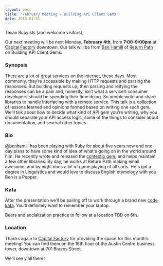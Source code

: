 ```yaml
---
layout: post
title: "February Meeting - Building API Client Gems"
date: 2013-01-31
---
```


Texan Rubyists (and welcome visitors),

Our next meeting will be next Monday, **February 4th**, from **7:00-9:00pm** at
[Capital Factory][CF] downtown. Our talk will be from [Ben Hamill][BH] of
[Return Path][RP] on Building API Client Gems.

 [CF]: http://www.capitalfactory.com/about/contact/
 [BH]: http://twitter.com/benhamill
 [RP]: http://www.returnpath.com/

### Synopsis

There are a lot of great services on the internet, these days. Most commonly,
they’re accessible by making HTTP requests and parsing the responses. But
building requests up, then parsing and reifying the responses can be a pain and,
honestly, isn’t what a service’s consumer developers should be spending their
time doing. So people write and share libraries to handle interfacing with a
remote service. This talk is a collection of lessons learned and opinions formed
based on writing one such gem. We’ll talk about how to decide what kind of API
gem you’re writing, why you should separate your API access logic, some of the
things to consider about documentation, and several other topics.

### Bio

[@benhamill](http://twitter.com/benhamill)
has been playing with Ruby for about five years now and one day plans to have
some kind of idea of what's going on in the world around him. He recently wrote
and released the [contextio gem](https://github.com/contextio/contextio-ruby),
and helps maintain a few other libraries. By day, he works at Return Path making
email awesome, and by night does a lot of game playing of all sorts. He's got a
degree in Linguistics and would love to discuss English etymology with you. Ben
is a Pepper.

### Kata

After the presentation we’ll be pairing off to work through a brand new
[code kata][kata]. You’ll definitely want to remember your laptop.

 [kata]: http://en.wikipedia.org/wiki/Kata_(programming)

Beers and socialization practice to follow at a location TBD on 6th.

### Location

Thanks again to [Capital Factory](http://www.capitalfactory.com/) for providing
the space for this month’s meeting! You can find them on the 16th floor of the
Austin Centre business tower, downtown at 701 Brazos Street.

We’ll see y’all there!
